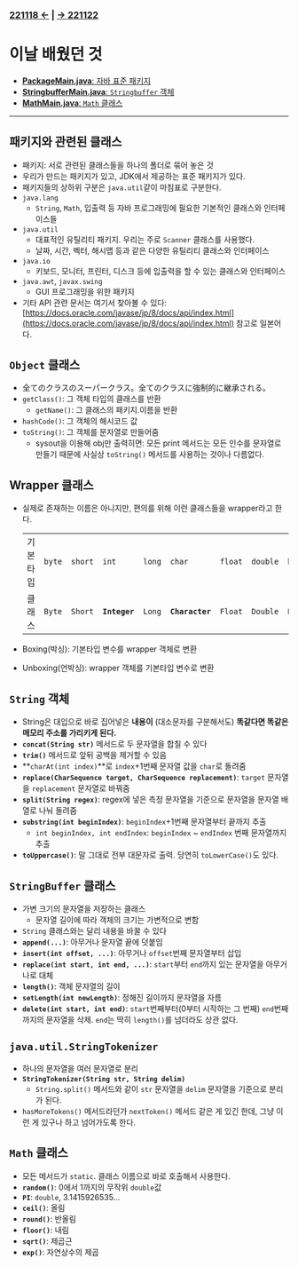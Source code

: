 ﻿### [221118 ←](/221011-221202_JAVA_BASICS/22-11/221118) | [→ 221122](/221011-221202_JAVA_BASICS/22-11/221122/)

# 이날 배웠던 것

- [**PackageMain.java**: 자바 표준 패키지](/221011-221202_JAVA_BASICS/22-11/221121/javastudy/controller/PackageMain.java)
- [**StringbufferMain.java**: `Stringbuffer` 객체](/221011-221202_JAVA_BASICS/22-11/221121/javastudy/controller/StringbufferMain.java)
- [**MathMain.java**: `Math` 클래스](/221011-221202_JAVA_BASICS/22-11/221121/javastudy/controller/MathMain.java)


---

## 패키지와 관련된 클래스

- 패키지: 서로 관련된 클래스들을 하나의 폴더로 묶어 놓은 것
- 우리가 만드는 패키지가 있고, JDK에서 제공하는 표준 패키지가 있다.
- 패키지들의 상하위 구분은 `java.util`같이 마침표로 구분한다.
- `java.lang`
    - `String`, `Math`, 입출력 등 자바 프로그래밍에 필요한 기본적인 클래스와 인터페이스들
- `java.util`
    - 대표적인 유틸리티 패키지. 우리는 주로 `Scanner` 클래스를 사용했다.
    - 날짜, 시간, 벡터, 해시맵 등과 같은 다양한 유틸리티 클래스와 인터페이스
- `java.io`
    - 키보드, 모니터, 프린터, 디스크 등에 입출력을 할 수 있는 클래스와 인터페이스
- `java.awt`, `javax.swing`
    - GUI 프로그래밍을 위한 패키지
- 기타 API 관련 문서는 여기서 찾아볼 수 있다: [https://docs.oracle.com/javase/jp/8/docs/api/index.html](https://docs.oracle.com/javase/jp/8/docs/api/index.html) 참고로 일본어다.

## `Object` 클래스

- 全てのクラスのスーパークラス。全てのクラスに強制的に継承される。
- `getClass()`: 그 객체 타입의 클래스를 반환
    - `getName()`: 그 클래스의 패키지.이름을 반환
- `hashCode()`: 그 객체의 해시코드 값
- `toString()`: 그 객체를 문자열로 만들어줌
    - sysout을 이용해 obj만 출력히면: 모든 print 메서드는 모든 인수를 문자열로 만들기 때문에 사실상 `toString()` 메서드를 사용하는 것이나 다름없다.

## Wrapper 클래스

- 실제로 존재하는 이름은 아니지만, 편의를 위해 이런 클래스들을 wrapper라고 한다.

    ||||||||||
    | --- | --- | --- | --- | --- | --- | --- | --- | --- |
    | 기본 타입 | `byte` | `short` | `int` | `long` | `char` | `float` | `double` | `boolean` |
    | 클래스 | `Byte` | `Short` | **`Integer`** | `Long` | **`Character`** | `Float` | `Double` | `Boolean` |

- Boxing(박싱): 기본타입 변수를 wrapper 객체로 변환
- Unboxing(언박싱): wrapper 객체를 기본타입 변수로 변환

## `String` 객체

- String은 대입으로 바로 집어넣은 **내용이** (대소문자를 구분해서도) **똑같다면 똑같은 메모리 주소를 가리키게 된다.**
- **`concat(String str)`** 메서드로 두 문자열을 합칠 수 있다
- **`trim()`** 메서드로 앞뒤 공백을 제거할 수 있음
- **`charAt(int index)`**로 `index`+1번째 문자열 값을 `char`로 돌려줌
- **`replace(CharSequence target, CharSequence replacement)`**: `target` 문자열을 `replacement` 문자열로 바꿔줌
- **`split(String regex)`**: regex에 넣은 측정 문자열을 기준으로 문자열을 문자열 배열로 나눠 돌려줌
- **`substring(int beginIndex)`**: `beginIndex`+1번째 문자열부터 끝까지 추출
    - `int beginIndex, int endIndex`: `beginIndex` ~ `endIndex` 번째 문자열까지 추출
- **`toUppercase()`**: 말 그대로 전부 대문자로 출력. 당연히 `toLowerCase()`도 있다.

## `StringBuffer` 클래스

- 가변 크기의 문자열을 저장하는 클래스
    - 문자열 길이에 따라 객체의 크기는 가변적으로 변함
- `String` 클래스와는 달리 내용을 바꿀 수 있다
- **`append(...)`**: 아무거나 문자열 끝에 덧붙임
- **`insert(int offset, ...)`**: 아무거나 `offset`번째 문자열부터 삽입
- **`replace(int start, int end, ...)`**: `start`부터 `end`까지 있는 문자열을 아무거나로 대체
- **`length()`**: 객체 문자열의 길이
- **`setLength(int newLength)`**: 정해진 길이까지 문자열을 자름
- **`delete(int start, int end)`**: `start`번째부터(0부터 시작하는 그 번째) `end`번째까지의 문자열을 삭제. `end`는 딱히 `length()`를 넘더라도 상관 없다.

## `java.util.StringTokenizer`

- 하나의 문자열을 여러 문자열로 분리
- **`StringTokenizer(String str, String delim)`**
    - `String.split()` 메서드와 같이 `str` 문자열을 `delim` 문자열을 기준으로 분리가 된다.
- `hasMoreTokens()` 메서드라던가 `nextToken()` 메서드 같은 게 있긴 한데, 그냥 이런 게 있구나 하고 넘어가도록 한다.

## `Math` 클래스

- 모든 메서드가 `static`. 클래스 이름으로 바로 호출해서 사용한다.
- **`random()`**: 0에서 1까지의 무작위 `double`값
- **`PI`**: `double`, 3.1415926535...
- **`ceil()`**: 올림
- **`round()`**: 반올림
- **`floor()`**: 내림
- **`sqrt()`**: 제곱근
- **`exp()`**: 자연상수의 제곱
